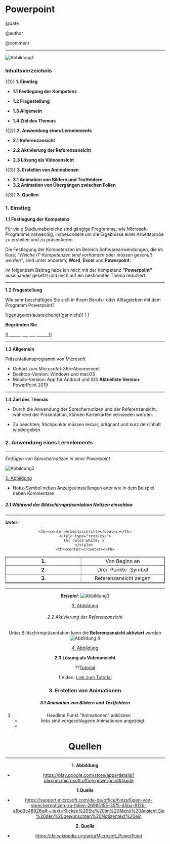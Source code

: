 <!--
language: de
date: **24/11/23**
author: **Maria Schendel**
narrator: Deutsch Female
comment: **Thema: Notizen in einer Powerpoint**

-->

# Powerpoint
@date


@author

@comment


---


![Abbildung1](https://play-lh.googleusercontent.com/6pTX4OILXTxazqad66oiVfG4x2KpYn4kIPgdzOe173tT0oHr2ThwpBhMyzzzxWq_r6M)

### Inhaltsverzeichnis
{{1}} **1. Einstieg**

- **1.1 Festlegung der Kompetenz**

- **1.2 Fragestellung**

- **1.3 Allgemein**

- **1.4 Ziel des Themas**


{{2}} **2. Anwendung eines Lernelements**

- **2.1 Referenzansicht**

- **2.2 Aktivierung der Referenzansicht**

- **2.3 Lösung als Videoansicht**

{{3}} **3. Erstellen von Animationen**
   - **3.1 Animation von Bildern und Textfeldern**
   - **3.2 Animation von Übergängen zwischen Folien**

{{3}} **3. Quellen**


### 1. Einstieg
**1.1 Festlegung der Kompetenz**

Für viele Studiumsbereiche sind gängige Programme, wie Microsoft-Programme notwendig, insbesondere um die Ergebnisse einer Arbeitsprobe zu erstellen und zu präsentieren. 

Die Festlegung der Kompetenzen im Bereich Softwareanwendungen, die im Kurs; _"Welche IT-Kompetenzen sind vorhanden oder müssen geschult werden"_, sind unter anderem; **Word**, **Excel** und **Powerpoint**.  

Im folgendem Beitrag habe ich mich mit der Kompetenz **"Powerpoint"** auseinander gesetzt und mich auf ein bestimmtes Thema reduziert.  

---

**1.2 Fragestellung**

Wie sehr beschäftigen Sie sich in Ihrem Berufs- oder Alltagsleben mit dem Programm Powerpoint?


[(genügend)(ausreichend)(gar nicht)]
[                                  ] 


**Begründen Sie**

[[______   ___   ___   ______]]

---

**1.3 Allgemein**

Präsentationsprogramm von Microsoft 

- Gehört zum Microsofot-365-Abonnement
- Desktop-Version: Windows und macOS
- Mobile-Version: App für Android und iOS 
**Aktuellste Version**: PowerPoint 2019


---

**1.4 Ziel des Themas**

- Durch die Anwendung der Sprechernotizen und der Referenzansicht, während der Präsentation, können Karteikarten vermieden werden.

- Zu beachten; 
Stichpunkte müssen lesbar, prägnant und kurz den Inhalt wiedergeben 



### 2. Anwendung eines Lernelements
---

_Einfügen von Sprechernotizen in einer Powerpoint_

![Abbildung2](https://support.content.office.net/de-de/media/9a7ee826-15f3-4422-88df-e3c86ed28e76.png)

[2. Abbildung](https://support.microsoft.com/de-de/office/hinzuf%C3%BCgen-von-sprechernotizen-zu-folien-26985155-35f5-45ba-812b-e1bd3c48928e#:~:text=Klicken%20Sie%20im%20Men%C3%BC%20Ansicht,Sie%20den%20gew%C3%BCnschten%20Notizentext%20ein)

- Notiz-Symbol neben Anzeigeeinstellungen oder wie in dem Beispiel neben Kommentare


##### 2.1 Während der Bildschirmpräsentation Notizen einsehbar
---

_**Unter:**_ 
<lia-keep>
<!DOCTYPE html>
<html>
<body>
<center><table border></center>
<colgroup>
<col width=300>
<col width=300 align=char char=",">
</colgroup>
<tr>
<style type="text/css">
	th{ background-color:darkorange; }
</style>

	<th><center>Arbeitsschritte</center></th>
    <style type="text/css">
	th{ color:white; } 
    </style> 
	<th><center></center></th>
</tr>
<tr>
	<td><center><b>1.</b></center></td>
	<td><center>Von Beginn an</center></td>
</tr>

</tr>
<tr>
	<td><center><b>2.</b></center></td>
	<td><center>Drei-Punkte-Symbol</center></td>
</tr>

</tr>
<tr>
	<td><center><b>3.</b></center></td>
	<td><center>Referenzansicht zeigen</center></td>
</tr>
</table>
</body>
</html>
</lia-keep> 

---

**_Beispiel:_**
![Abbildung3](https://support.content.office.net/de-de/media/ad074b3d-78e1-45d2-a514-c990d04818fd.png)

[3. Abbildung](https://support.microsoft.com/de-de/office/hinzuf%C3%BCgen-von-sprechernotizen-zu-folien-26985155-35f5-45ba-812b-e1bd3c48928e#:~:text=Klicken%20Sie%20im%20Men%C3%BC%20Ansicht,Sie%20den%20gew%C3%BCnschten%20Notizentext%20ein)



###### 2.2 Aktivierung der Referenzansicht

Unter Bildschirmpräsentation kann die **Referenzansicht aktiviert** werden
![Abbildung 4](https://support.content.office.net/de-de/media/6a1333b9-e386-4579-b8f0-051aed6e5ab8.png)

[4. Abbildung](https://support.microsoft.com/de-de/office/hinzuf%C3%BCgen-von-sprechernotizen-zu-folien-26985155-35f5-45ba-812b-e1bd3c48928e#:~:text=Klicken%20Sie%20im%20Men%C3%BC%20Ansicht,Sie%20den%20gew%C3%BCnschten%20Notizentext%20ein)




**2.3 Lösung als Videoansicht**

??[Tutorial](https://www.microsoft.com/de-de/videoplayer/embed/RWfkz0?pid=ocpVideo1-innerdiv-oneplayer&postJsllMsg=true&maskLevel=20&reporting=true&market=de-de " ")

1.Video: [Link zum Tutorial](https://www.microsoft.com/de-de/videoplayer/embed/RWfkz0?pid=ocpVideo1-innerdiv-oneplayer&postJsllMsg=true&maskLevel=20&reporting=true&market=de-de)

### 3. Erstellen von Animationen

##### 3.1 Animation von Bildern und Textfeldern

1. Headline Punkt "Animationen" anklicken
   - links sind vorgeschlagene Animationen angezeigt
   - 


# Quellen
---
**1. Abbildung**

- https://play.google.com/store/apps/details?id=com.microsoft.office.powerpoint&hl=de

**1.Quelle** 

- https://support.microsoft.com/de-de/office/hinzufügen-von-sprechernotizen-zu-folien-26985155-35f5-45ba-812b-e1bd3c48928e#:~:text=Klicken%20Sie%20im%20Menü%20Ansicht,Sie%20den%20gewünschten%20Notizentext%20ein

**2. Quelle**

- https://de.wikipedia.org/wiki/Microsoft_PowerPoint
